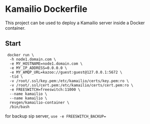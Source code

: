 Kamailio Dockerfile
===================

This project can be used to deploy a Kamailio server inside a Docker container.

## Start

```
 docker run \
  -h node1.domain.com \
  -e MY_HOSTNAME=node1.domain.com \
  -e MY_IP_ADDRESS=0.0.0.0 \
  -e MY_AMQP_URL=kazoo://guest:guest@127.0.0.1:5672 \
  -tid \
  -v /root/.ssl/key.pem:/etc/kamailio/certs/key.pem:ro \
  -v /root/.ssl/cert.pem:/etc/kamailio/certs/cert.pem:ro \
  -e FREESWITCH=freeswitch:11000 \
  --name kamailio \
  --name kamailio \
  revgen/kamailio-container \
  /bin/bash
``` 

for backup sip server, `use -e FREESWITCH_BACKUP=`

